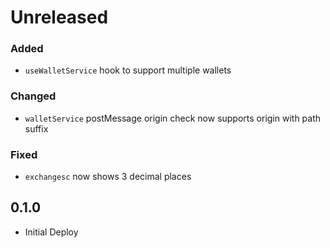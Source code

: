 # Unreleased

### Added 

- `useWalletService` hook to support multiple wallets

### Changed

- `walletService` postMessage origin check now supports origin with path suffix

### Fixed

- `exchangesc` now shows 3 decimal places

## 0.1.0

- Initial Deploy
